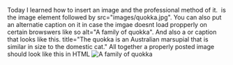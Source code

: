 Today I learned how to insert an image and the professional method of it. <img> is the image element followed by src="images/quokka.jpg". You can also put an alternatie caption on it in case the imgae doesnt load propperly on certain browswers like so alt="A family of quokka". And also a or caption that looks like this. title="The quokka is an Australian marsupial that is similar in size to the domestic cat." All together a properly posted image should look like this in HTML <img src="images/quokka.jpg" alt="A family of quokka" title="The quokka is an Australian marsupial that is similar in size to the domestic cat." />
